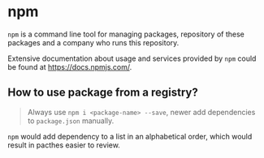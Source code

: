# npm

`npm` is a command line tool for managing packages, repository of these packages and a company who runs this repository.

Extensive documentation about usage and services provided by `npm` could be found at https://docs.npmjs.com/.

## How to use package from a registry?

> Always use `npm i <package-name> --save`, newer add dependencies to `package.json` manually.

`npm` would add dependency to a list in an alphabetical order, which would result in pacthes easier to review.
